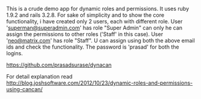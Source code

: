 This is a crude demo app for dynamic roles and permissions. It uses ruby 1.9.2 and rails 3.2.8. 
For sake of simplicity and to show the core functionality, i have created only 2 users, each with different role. User 'superman@superadmin.com' has role "Super Admin" can only he can assign the permissions to other roles ('Staff' in this case). User 'neo@matrix.com' has role "Staff". U can assign using both the above email ids and check the functionality. The password is 'prasad' for both the logins.

https://github.com/prasadsurase/dynacan

For detail explanation read http://blog.joshsoftware.com/2012/10/23/dynamic-roles-and-permissions-using-cancan/
